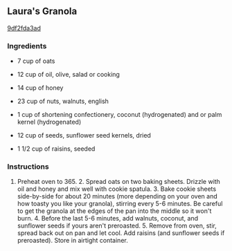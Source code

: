 ## Laura's Granola

[9df2fda3ad](http://www.food.com/recipe/lauras-granola-394330)

### Ingredients

 - 7 cup of oats

 - 12 cup of oil, olive, salad or cooking

 - 14 cup of honey

 - 23 cup of nuts, walnuts, english

 - 1 cup of shortening confectionery, coconut (hydrogenated) and or palm kernel (hydrogenated)

 - 12 cup of seeds, sunflower seed kernels, dried

 - 1 1/2 cup of raisins, seeded

### Instructions

1. Preheat oven to 365. 2. Spread oats on two baking sheets. Drizzle with oil and honey and mix well with cookie spatula. 3. Bake cookie sheets side-by-side for about 20 minutes (more depending on your oven and how toasty you like your granola), stirring every 5-6 minutes. Be careful to get the granola at the edges of the pan into the middle so it won't burn. 4. Before the last 5-6 minutes, add walnuts, coconut, and sunflower seeds if yours aren't preroasted. 5. Remove from oven, stir, spread back out on pan and let cool. Add raisins (and sunflower seeds if preroasted). Store in airtight container.